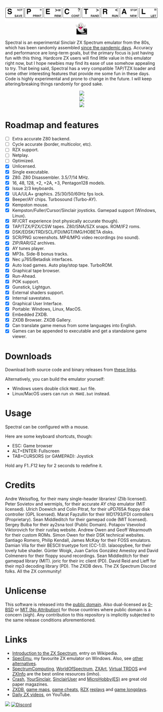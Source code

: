 <p align="center">
<img src="../src/res/logo/bar1.png" width="600"/><img src="../src/res/logo/logowbg.png" width="8%" height="8%"/><br/>
</p>

Spectral is an experimental Sinclair ZX Spectrum emulator from the 80s, which has been randomly assembled [since the pandemic days](https://twitter.com/r_rlyeh/status/1280964279903158273). Accuracy and performance are long-term goals, but the primary focus is just having fun with this thing. Hardcore ZX users will find little value in this emulator right now, but I hope newbies may find its ease of use somehow appealing to try.
That being said, Spectral has a very compatible TAP/TZX loader and some other interesting features that provide me some fun in these days.
Code is highly experimental and prone to change in the future. I will keep altering/breaking things randomly for good sake.

<p align="center">
<img src="https://github.com/r-lyeh/Spectral/assets/35402248/8d8ee594-fafd-4538-993f-9840bf9fc245"/><br/>
<img src="https://github.com/user-attachments/assets/05de75a6-ae3c-4da8-9896-8cc89efbb5e6"/><br/>
<img src="https://github.com/user-attachments/assets/fcc20345-c619-48df-af26-e37c8af99a6c"/>
</p>

# Roadmap and features
- [ ] Extra accurate Z80 backend. <!-- @todo: contended mem, contended ports, memptr, snow, Q, floating bus (+2a/+3) -->
- [ ] Cycle accurate (border, multicolor, etc).
- [ ] RZX support. <!-- @todo: rzx loadsave http://ramsoft.bbk.org.omegahg.com/rzxform.html -->
- [ ] Netplay.
- [ ] Optimized.
- [x] Unlicensed.
- [x] Single executable.
- [x] Z80. Z80 Disassembler. 3.5/7/14 MHz.
- [x] 16, 48, 128, +2, +2A, +3, Pentagon128 models.
- [x] Issue 2/3 keyboards.
- [x] ULA/ULA+ graphics. 25/30/50/60Hz fps lock.
- [x] Beeper/AY chips. Turbosound (Turbo-AY).
- [x] Kempston mouse. <!-- @todo: AMX mouse.-->
- [x] Kempston/Fuller/Cursor/Sinclair joysticks. Gamepad support (Windows, Linux). <!-- @todo: invert joystick/mouse axes/buttons -->
- [x] RF/CRT experience (not physically accurate though).
- [x] TAP/TZX/PZX/CSW tapes. Z80/SNA/SZX snaps. ROM/IF2 roms.
- [x] DSK/EDSK/TRD/SCL/FDI/MGT/IMG/HOBETA disks.
- [x] SCR/PNG screenshots. MP4/MPG video recordings (no sound). <!-- @todo: ulaplus screenshots -->
- [x] ZIP/RAR/GZ archives.
- [x] AY tunes player.
- [x] MP3s. Side-B bonus tracks.
- [x] Nec µ765/Betadisk interfaces.
- [x] Auto load games. Auto play/stop tape. TurboROM.
- [x] Graphical tape browser.
- [x] Run-Ahead.
- [x] POK support. <!-- @todo: cheats finder; useful? --> 
- [x] Gunstick, Lightgun. <!-- Cheetah Defender Lightgun, Magnum Light Phaser, Stack Light Rifle -->
- [x] External shaders support.
- [x] Internal savestates.
- [x] Graphical User Interface.
- [x] Portable: Windows, Linux, MacOS.
- [x] Embedded ZXDB.
- [x] ZXDB Browser. ZXDB Gallery. <!-- @todo: 3d tape cases. -->
- [x] Can translate game menus from some languages into English.
- [x] Games can be appended to executable and get a standalone game viewer.

# Downloads
Download both source code and binary releases from [these links](https://github.com/r-lyeh/Spectral/releases).

Alternatively, you can build the emulator yourself:
- Windows users double click `MAKE.bat` file.
- Linux/MacOS users can run `sh MAKE.bat` instead.

# Usage
Spectral can be configured with a mouse.

Here are some keyboard shortcuts, though:
- ESC: Game browser
- ALT+ENTER: Fullscreen
- TAB+CURSORS (or GAMEPAD): Joystick

Hold any F1..F12 key for 2 seconds to redefine it.

# Credits
Andre Weissflog, for their many single-header libraries! (Zlib licensed). Peter Sovietov and wermipls, for their accurate AY chip emulator (MIT licensed). Ulrich Doewich and Colin Pitrat, for their uPD765A floppy disk controller (GPL licensed). Marat Fayzullin for their WD1793/FDI controllers (Proprietary). Sean Middleditch for their gamepad code (MIT licensed). Sergey Bulba for their ay2sna tool (Public Domain). Potapov Vsevolod Viktorovich for their rusfaq website. Andrew Owen and Geoff Wearmouth for their custom ROMs. Simon Owen for their DSK technical websites. Santiago Romero, Philip Kendall, James McKay for their FOSS emulators. Damian Vila for their BESCII truetype font (CC-1.0). lalaoopybee, for their lovely tube shader. Günter Woigk, Juan Carlos González Amestoy and David Colmenero for their floppy sound recordings. Sean Middleditch for their gamepad library (MIT). joric for their irc client (PD). David Reid and Lieff for their mp3 decoding library (PD). The ZXDB devs. The ZX Spectrum Discord folks. All the ZX community!




# Unlicense
This software is released into the [public domain](https://unlicense.org/). Also dual-licensed as [0-BSD](https://opensource.org/licenses/0BSD) or [MIT (No Attribution)](https://github.com/aws/mit-0) for those countries where public domain is a concern (sigh). Any contribution to this repository is implicitly subjected to the same release conditions aforementioned.

# Links
- [Introduction to the ZX Spectrum](https://en.wikipedia.org/wiki/ZX_Spectrum), entry on Wikipedia.
- [SpecEmu](https://specemu.zxe.io/), my favourite ZX emulator on Windows. Also, see [other alternatives](https://alternativeto.net/software/spectral/).
- [SpectrumComputing](https://spectrumcomputing.co.uk/), [WorldOfSpectrum](https://worldofspectrum.net/), [ZXArt](https://zxart.ee/), [Virtual TRDOS](https://vtrd.in/) and [ZXInfo](https://zxinfo.dk/) are the best online resources (imho).
- [Crash](https://archive.org/details/crash-magazine), [YourSinclair](https://archive.org/details/your-sinclair-magazine), [SinclairUser](https://archive.org/details/sinclair-user-magazine) and [MicroHobby(ES)](https://archive.org/details/microhobby-magazine) are great old paper magazines.
- [ZXDB](https://github.com/zxdb/ZXDB), [game maps](https://maps.speccy.cz/), [game cheats](https://www.the-tipshop.co.uk/), [RZX](https://worldofspectrum.net/RZXformat.html) [replays](https://www.rzxarchive.co.uk/) and [game longplays](https://www.youtube.com/@SpectrumComputing).
- [Daily ZX videos](https://www.youtube.com/results?search_query=zx+spectrum&sp=CAI%253D), on YouTube.

[![](https://github.com/r-lyeh/Spectral/actions/workflows/build.yml/badge.svg)](https://github.com/r-lyeh/Spectral/actions/workflows/build.yml) <a href="https://discord.gg/UpB7nahEFU"><img alt="Discord" src="https://img.shields.io/discord/354670964400848898?color=5865F2&label=Chat&logo=discord&logoColor=white"/></a>
